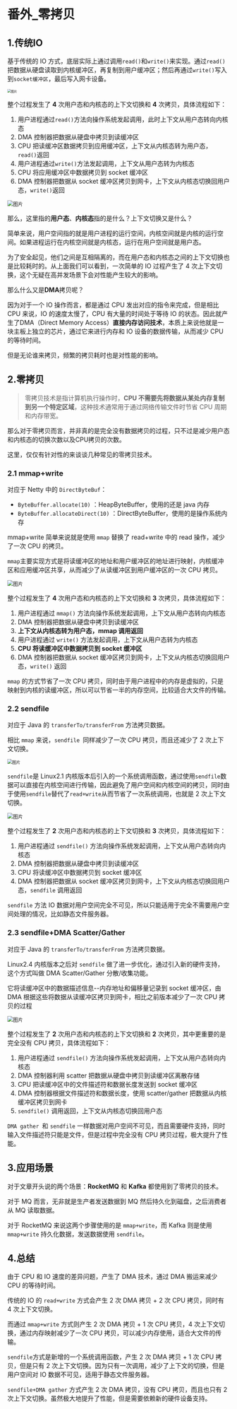 # 番外_零拷贝

## 1.传统IO

基于传统的 IO 方式，底层实际上通过调用`read()`和`write()`来实现。通过`read()`把数据从硬盘读取到内核缓冲区，再复制到用户缓冲区；然后再通过`write()`写入到`socket缓冲区`，最后写入网卡设备。

<img src="img/番外_零拷贝/640-165811921413518-3ce613023776dbbf0b8da3fe2399d8fd-4d9446-4179777.jpeg" alt="图片" style="zoom: 50%;" />

整个过程发生了 **4** 次用户态和内核态的上下文切换和 **4** 次拷贝，具体流程如下：

1. 用户进程通过`read()`方法向操作系统发起调用，此时上下文从用户态转向内核态
2. DMA 控制器把数据从硬盘中拷贝到读缓冲区
3. CPU 把读缓冲区数据拷贝到应用缓冲区，上下文从内核态转为用户态，`read()`返回
4. 用户进程通过`write()`方法发起调用，上下文从用户态转为内核态
5. CPU 将应用缓冲区中数据拷贝到 socket 缓冲区
6. DMA 控制器把数据从 socket 缓冲区拷贝到网卡，上下文从内核态切换回用户态，`write()`返回

<img src="img/番外_零拷贝/640-16581192071581-165811921989520-d32a54e52d712d6681354dd98d7ac663-5b0ea6.jpeg" alt="图片" style="zoom: 80%;" />

那么，这里指的**用户态**、**内核态**指的是什么？上下文切换又是什么？

简单来说，用户空间指的就是用户进程的运行空间，内核空间就是内核的运行空间。如果进程运行在内核空间就是内核态，运行在用户空间就是用户态。

为了安全起见，他们之间是互相隔离的，而在用户态和内核态之间的上下文切换也是比较耗时的。从上面我们可以看到，一次简单的 IO 过程产生了 4 次上下文切换，这个无疑在高并发场景下会对性能产生较大的影响。

那么什么又是**DMA**拷贝呢？

因为对于一个 IO 操作而言，都是通过 CPU 发出对应的指令来完成，但是相比 CPU 来说，IO 的速度太慢了，CPU 有大量的时间处于等待 IO 的状态。因此就产生了DMA（Direct Memory Access）**直接内存访问技术**，本质上来说他就是一块主板上独立的芯片，通过它来进行内存和 IO 设备的数据传输，从而减少 CPU 的等待时间。

但是无论谁来拷贝，频繁的拷贝耗时也是对性能的影响。

## 2.零拷贝

> 零拷贝技术是指计算机执行操作时，**CPU 不需要先将数据从某处内存复制到另一个特定区域**，这种技术通常用于通过网络传输文件时节省 CPU 周期和内存带宽。

那么对于零拷贝而言，并非真的是完全没有数据拷贝的过程，只不过是减少用户态和内核态的切换次数以及CPU拷贝的次数。

这里，仅仅有针对性的来谈谈几种常见的零拷贝技术。

### 2.1 mmap+write

对应于 Netty 中的 `DirectByteBuf`：

* `ByteBuffer.allocate(10)` ：HeapByteBuffer，使用的还是 java 内存
* `ByteBuffer.allocateDirect(10)` ：DirectByteBuffer，使用的是操作系统内存

mmap+write 简单来说就是使用 `mmap` 替换了 read+write 中的 read 操作，减少了一次 CPU 的拷贝。

`mmap`主要实现方式是将读缓冲区的地址和用户缓冲区的地址进行映射，内核缓冲区和应用缓冲区共享，从而减少了从读缓冲区到用户缓冲区的一次 CPU 拷贝。

<img src="img/番外_零拷贝/640-16581192071592-165811922805322-be86cf8e49dc4bbc782992afdfa7302b-78ef99.jpeg" alt="图片" style="zoom:80%;" />

整个过程发生了 **4** 次用户态和内核态的上下文切换和 **3** 次拷贝，具体流程如下：

1. 用户进程通过 `mmap()` 方法向操作系统发起调用，上下文从用户态转向内核态
2. DMA 控制器把数据从硬盘中拷贝到读缓冲区
3. **上下文从内核态转为用户态，mmap 调用返回**
4. 用户进程通过 `write()` 方法发起调用，上下文从用户态转为内核态
5. **CPU 将读缓冲区中数据拷贝到 socket 缓冲区**
6. DMA 控制器把数据从 socket 缓冲区拷贝到网卡，上下文从内核态切换回用户态，`write()` 返回

`mmap` 的方式节省了一次 CPU 拷贝，同时由于用户进程中的内存是虚拟的，只是映射到内核的读缓冲区，所以可以节省一半的内存空间，比较适合大文件的传输。

### 2.2 sendfile

对应于 Java 的 `transferTo/transferFrom` 方法拷贝数据。

相比 `mmap` 来说，`sendfile `同样减少了一次 CPU 拷贝，而且还减少了 2 次上下文切换。

<img src="img/番外_零拷贝/640-16581192071593-165811947412228-a29567b09a0135661e37174be0a9c417-00f52b.jpeg" alt="图片" style="zoom: 67%;" />

`sendfile`是 Linux2.1 内核版本后引入的一个系统调用函数，通过使用`sendfile`数据可以直接在内核空间进行传输，因此避免了用户空间和内核空间的拷贝，同时由于使用`sendfile`替代了`read+write`从而节省了一次系统调用，也就是 2 次上下文切换。

<img src="img/番外_零拷贝/640-16581192071594-165811923143124-98b589face14671711b244a9be5e3023-f04993.jpeg" alt="图片" style="zoom:80%;" />

整个过程发生了 **2** 次用户态和内核态的上下文切换和 **3** 次拷贝，具体流程如下：

1. 用户进程通过 `sendfile()` 方法向操作系统发起调用，上下文从用户态转向内核态
2. DMA 控制器把数据从硬盘中拷贝到读缓冲区
3. CPU 将读缓冲区中数据拷贝到 socket 缓冲区
4. DMA 控制器把数据从 socket 缓冲区拷贝到网卡，上下文从内核态切换回用户态，`sendfile` 调用返回

`sendfile` 方法 IO 数据对用户空间完全不可见，所以只能适用于完全不需要用户空间处理的情况，比如静态文件服务器。

### 2.3 sendfile+DMA Scatter/Gather

对应于 Java 的 `transferTo/transferFrom` 方法拷贝数据。

Linux2.4 内核版本之后对 `sendfile` 做了进一步优化，通过引入新的硬件支持，这个方式叫做 DMA Scatter/Gather 分散/收集功能。

它将读缓冲区中的数据描述信息--内存地址和偏移量记录到 socket 缓冲区，由 DMA 根据这些将数据从读缓冲区拷贝到网卡，相比之前版本减少了一次 CPU 拷贝的过程

<img src="img/番外_零拷贝/640-16581192071595-165811923451326-6ee2a5089cd1980ca06607af5f6e7e9a-a10106.jpeg" alt="图片" style="zoom:80%;" />

整个过程发生了 **2** 次用户态和内核态的上下文切换和 **2** 次拷贝，其中更重要的是完全没有 CPU 拷贝，具体流程如下：

1. 用户进程通过 `sendfile()` 方法向操作系统发起调用，上下文从用户态转向内核态
2. DMA 控制器利用 scatter 把数据从硬盘中拷贝到读缓冲区离散存储
3. CPU 把读缓冲区中的文件描述符和数据长度发送到 socket 缓冲区
4. DMA 控制器根据文件描述符和数据长度，使用 scatter/gather 把数据从内核缓冲区拷贝到网卡
5. `sendfile()` 调用返回，上下文从内核态切换回用户态

`DMA gather `和 `sendfile` 一样数据对用户空间不可见，而且需要硬件支持，同时输入文件描述符只能是文件，但是过程中完全没有 CPU 拷贝过程，极大提升了性能。

## 3.应用场景

对于文章开头说的两个场景：**RocketMQ** 和 **Kafka** 都使用到了零拷贝的技术。

对于 MQ 而言，无非就是生产者发送数据到 MQ 然后持久化到磁盘，之后消费者从 MQ 读取数据。

对于 RocketMQ 来说这两个步骤使用的是 `mmap+write`，而 Kafka 则是使用 `mmap+write` 持久化数据，发送数据使用 `sendfile`。

## 4.总结

由于 CPU 和 IO 速度的差异问题，产生了 DMA 技术，通过 DMA 搬运来减少 CPU 的等待时间。

传统的 IO 的 `read+write` 方式会产生 2 次 DMA 拷贝 + 2 次 CPU 拷贝，同时有 4 次上下文切换。

而通过 `mmap+write` 方式则产生 2 次 DMA 拷贝 + 1 次 CPU 拷贝，4 次上下文切换，通过内存映射减少了一次 CPU 拷贝，可以减少内存使用，适合大文件的传输。

`sendfile`方式是新增的一个系统调用函数，产生 2 次 DMA 拷贝 + 1 次 CPU 拷贝，但是只有 2 次上下文切换。因为只有一次调用，减少了上下文的切换，但是用户空间对 IO 数据不可见，适用于静态文件服务器。

`sendfile+DMA gather` 方式产生 2 次 DMA 拷贝，没有 CPU 拷贝，而且也只有 2 次上下文切换。虽然极大地提升了性能，但是需要依赖新的硬件设备支持。